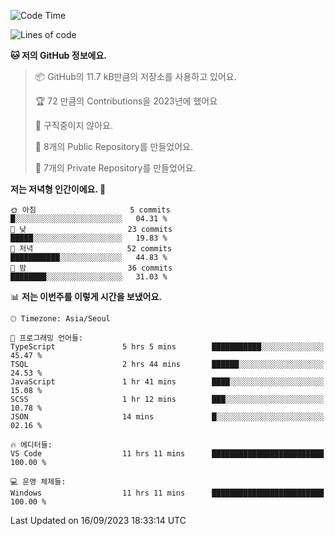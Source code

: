   <!--START_SECTION:waka-->
![Code Time](http://img.shields.io/badge/Code%20Time-207%20hrs%202%20mins-blue)

![Lines of code](https://img.shields.io/badge/%EC%A0%80%EB%8A%94%20%EC%97%AC%ED%83%9C%EA%B9%8C%EC%A7%80%20-109.9%20thousand%20%EC%A4%84%EC%9D%98%20%EC%BD%94%EB%93%9C%EB%A5%BC%20%EC%9E%91%EC%84%B1%ED%96%88%EC%96%B4%EC%9A%94.-blue)

**🐱 저의 GitHub 정보에요.** 

> 📦 GitHub의 11.7 kB만큼의 저장소를 사용하고 있어요. 
 > 
> 🏆 72 만큼의 Contributions을 2023년에 했어요
 > 
> 🚫 구직중이지 않아요.
 > 
> 📜 8개의 Public Repository를 만들었어요. 
 > 
> 🔑 7개의 Private Repository를 만들었어요. 
 > 
**저는 저녁형 인간이에요. 🦉** 

```text
🌞 아침                     5 commits           █░░░░░░░░░░░░░░░░░░░░░░░░   04.31 % 
🌆 낮　                     23 commits          █████░░░░░░░░░░░░░░░░░░░░   19.83 % 
🌃 저녁                     52 commits          ███████████░░░░░░░░░░░░░░   44.83 % 
🌙 밤　                     36 commits          ████████░░░░░░░░░░░░░░░░░   31.03 % 
```


📊 **저는 이번주를 이렇게 시간을 보냈어요.** 

```text
🕑︎ Timezone: Asia/Seoul

💬 프로그래밍 언어들: 
TypeScript               5 hrs 5 mins        ███████████░░░░░░░░░░░░░░   45.47 % 
TSQL                     2 hrs 44 mins       ██████░░░░░░░░░░░░░░░░░░░   24.53 % 
JavaScript               1 hr 41 mins        ████░░░░░░░░░░░░░░░░░░░░░   15.08 % 
SCSS                     1 hr 12 mins        ███░░░░░░░░░░░░░░░░░░░░░░   10.78 % 
JSON                     14 mins             █░░░░░░░░░░░░░░░░░░░░░░░░   02.16 % 

🔥 에디터들: 
VS Code                  11 hrs 11 mins      █████████████████████████   100.00 % 

💻 운영 체제들: 
Windows                  11 hrs 11 mins      █████████████████████████   100.00 % 
```


 Last Updated on 16/09/2023 18:33:14 UTC
<!--END_SECTION:waka-->

